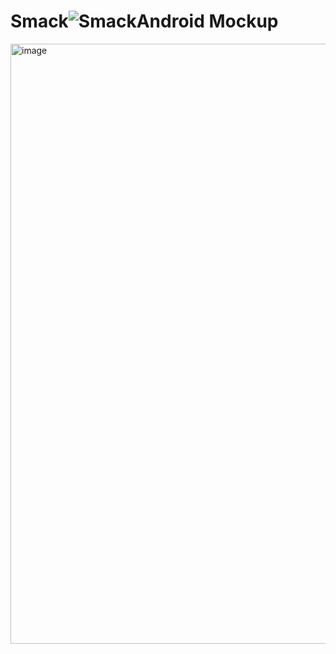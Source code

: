 # Smack![SmackAndroid Mockup](https://user-images.githubusercontent.com/78950011/209856764-6e6cb197-2273-4547-905d-11e115747a80.png)
<img width="960" alt="image" src="https://user-images.githubusercontent.com/78950011/211526538-1cbaf165-87de-4664-bee9-1872b1f4b23f.png">
